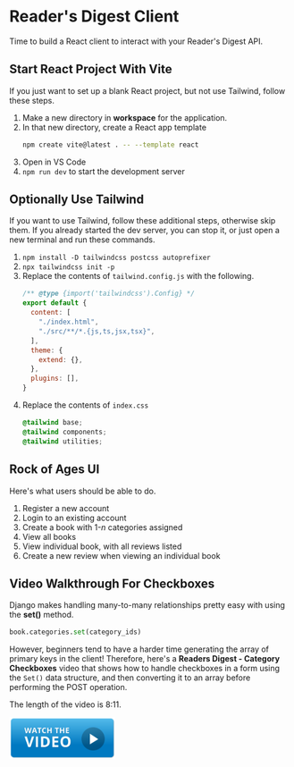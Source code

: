 # Reader's Digest Client

Time to build a React client to interact with your Reader's Digest API.

## Start React Project With Vite

If you just want to set up a blank React project, but not use Tailwind, follow these steps.

1. Make a new directory in **workspace** for the application.
2. In that new directory, create a React app template
    ```sh
    npm create vite@latest . -- --template react
    ```
3. Open in VS Code
4. `npm run dev` to start the development server

## Optionally Use Tailwind

If you want to use Tailwind, follow these additional steps, otherwise skip them. If you already started the dev server, you can stop it, or just open a new terminal and run these commands.

1. `npm install -D tailwindcss postcss autoprefixer`
2. `npx tailwindcss init -p`
3. Replace the contents of `tailwind.config.js` with the following.
   ```js
   /** @type {import('tailwindcss').Config} */
   export default {
     content: [
       "./index.html",
       "./src/**/*.{js,ts,jsx,tsx}",
     ],
     theme: {
       extend: {},
     },
     plugins: [],
   }
   ```
4. Replace the contents of `index.css`
   ```css
   @tailwind base;
   @tailwind components;
   @tailwind utilities;
   ```

## Rock of Ages UI

Here's what users should be able to do.

1. Register a new account
2. Login to an existing account
3. Create a book with 1-_n_ categories assigned
4. View all books
5. View individual book, with all reviews listed
6. Create a new review when viewing an individual book

## Video Walkthrough For Checkboxes

Django makes handling many-to-many relationships pretty easy with using the **set()** method.

```py
book.categories.set(category_ids)
```

However, beginners tend to have a harder time generating the array of primary keys in the client! Therefore, here's a **Readers Digest - Category Checkboxes** video that shows how to handle checkboxes in a form using the `Set()` data structure, and then converting it to an array before performing the POST operation.

The length of the video is 8:11.


[<img src="./images/video-play-icon.gif" height="75rem" />](https://watch.screencastify.com/v/wyxsjxSNbIjV4C6FEZOB)